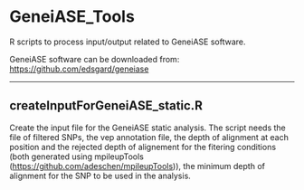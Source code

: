 # GeneiASE_Tools
R scripts to process input/output related to GeneiASE software.

GeneiASE software can be downloaded from: https://github.com/edsgard/geneiase

---

## createInputForGeneiASE_static.R

Create the input file for the GeneiASE static analysis. The script needs the file of filtered SNPs, the vep annotation file, the depth of alignment at each position and the rejected depth of alignement for the fitering conditions (both generated using mpileupTools (https://github.com/adeschen/mpileupTools)), the minimum depth of alignment for the SNP to be used in the analysis.

